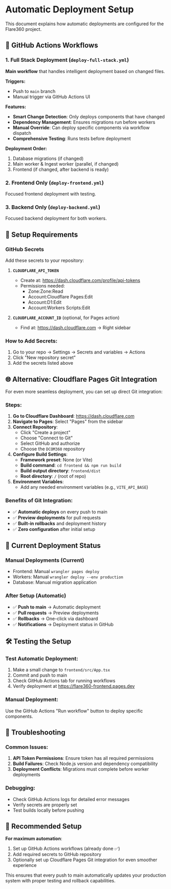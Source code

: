 # Automatic Deployment Setup

This document explains how automatic deployments are configured for the Flare360 project.

## 🚀 GitHub Actions Workflows

### 1. Full Stack Deployment (`deploy-full-stack.yml`)
**Main workflow** that handles intelligent deployment based on changed files.

**Triggers:**
- Push to `main` branch
- Manual trigger via GitHub Actions UI

**Features:**
- **Smart Change Detection**: Only deploys components that have changed
- **Dependency Management**: Ensures migrations run before workers
- **Manual Override**: Can deploy specific components via workflow dispatch
- **Comprehensive Testing**: Runs tests before deployment

**Deployment Order:**
1. Database migrations (if changed)
2. Main worker & Ingest worker (parallel, if changed)
3. Frontend (if changed, after backend is ready)

### 2. Frontend Only (`deploy-frontend.yml`)
Focused frontend deployment with testing.

### 3. Backend Only (`deploy-backend.yml`)
Focused backend deployment for both workers.

## 🔧 Setup Requirements

### GitHub Secrets
Add these secrets to your repository:

1. **`CLOUDFLARE_API_TOKEN`**
   - Create at: https://dash.cloudflare.com/profile/api-tokens
   - Permissions needed:
     - Zone:Zone:Read
     - Account:Cloudflare Pages:Edit
     - Account:D1:Edit
     - Account:Workers Scripts:Edit

2. **`CLOUDFLARE_ACCOUNT_ID`** (optional, for Pages action)
   - Find at: https://dash.cloudflare.com → Right sidebar

### How to Add Secrets:
1. Go to your repo → Settings → Secrets and variables → Actions
2. Click "New repository secret"
3. Add the secrets listed above

## 🌐 Alternative: Cloudflare Pages Git Integration

For even more seamless deployment, you can set up direct Git integration:

### Steps:
1. **Go to Cloudflare Dashboard**: https://dash.cloudflare.com
2. **Navigate to Pages**: Select "Pages" from the sidebar
3. **Connect Repository**:
   - Click "Create a project"
   - Choose "Connect to Git"
   - Select GitHub and authorize
   - Choose the `DCOM360` repository
4. **Configure Build Settings**:
   - **Framework preset**: None (or Vite)
   - **Build command**: `cd frontend && npm run build`
   - **Build output directory**: `frontend/dist`
   - **Root directory**: `/` (root of repo)
5. **Environment Variables**:
   - Add any needed environment variables (e.g., `VITE_API_BASE`)

### Benefits of Git Integration:
- ✅ **Automatic deploys** on every push to main
- ✅ **Preview deployments** for pull requests
- ✅ **Built-in rollbacks** and deployment history
- ✅ **Zero configuration** after initial setup

## 🔄 Current Deployment Status

### Manual Deployments (Current)
- Frontend: Manual `wrangler pages deploy`
- Workers: Manual `wrangler deploy --env production`
- Database: Manual migration application

### After Setup (Automatic)
- ✅ **Push to main** → Automatic deployment
- ✅ **Pull requests** → Preview deployments
- ✅ **Rollbacks** → One-click via dashboard
- ✅ **Notifications** → Deployment status in GitHub

## 🛠️ Testing the Setup

### Test Automatic Deployment:
1. Make a small change to `frontend/src/App.tsx`
2. Commit and push to main
3. Check GitHub Actions tab for running workflows
4. Verify deployment at https://flare360-frontend.pages.dev

### Manual Deployment:
Use the GitHub Actions "Run workflow" button to deploy specific components.

## 📝 Troubleshooting

### Common Issues:
1. **API Token Permissions**: Ensure token has all required permissions
2. **Build Failures**: Check Node.js version and dependency compatibility
3. **Deployment Conflicts**: Migrations must complete before worker deployments

### Debugging:
- Check GitHub Actions logs for detailed error messages
- Verify secrets are properly set
- Test builds locally before pushing

## 🎯 Recommended Setup

**For maximum automation**:
1. Set up GitHub Actions workflows (already done ✅)
2. Add required secrets to GitHub repository
3. Optionally set up Cloudflare Pages Git integration for even smoother experience

This ensures that every push to main automatically updates your production system with proper testing and rollback capabilities.